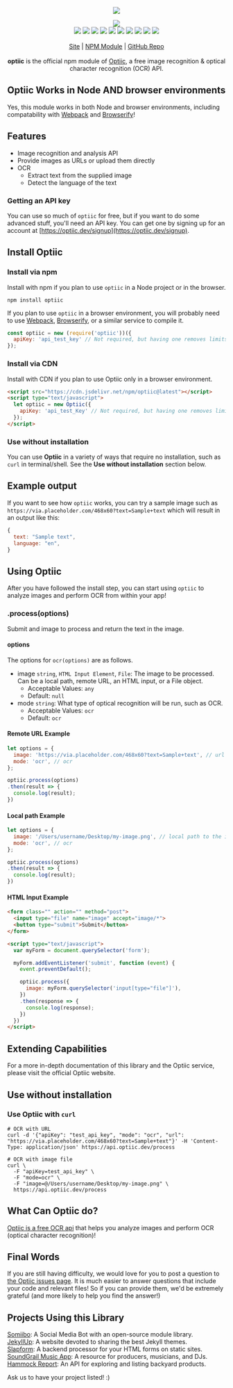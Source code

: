 <p align="center">
  <a href="https://cdn.itwcreativeworks.com/assets/optiic/images/logo/optiic-brandmark-black-x.svg">
    <img src="https://cdn.itwcreativeworks.com/assets/optiic/images/logo/optiic-brandmark-black-x.svg">
  </a>
</p>

<p align="center">
  <img src="https://img.shields.io/github/package-json/v/optiic/optiic.svg">
  <br>
  <img src="https://img.shields.io/david/optiic/optiic.svg">
  <img src="https://img.shields.io/david/dev/optiic/optiic.svg">
  <img src="https://img.shields.io/bundlephobia/min/optiic.svg">
  <img src="https://img.shields.io/codeclimate/maintainability-percentage/optiic/optiic.svg">
  <img src="https://img.shields.io/npm/dm/optiic.svg">
  <img src="https://img.shields.io/node/v/optiic.svg">
  <img src="https://img.shields.io/website/https/optiic.dev.svg">
  <img src="https://img.shields.io/github/license/optiic/optiic.svg">
  <img src="https://img.shields.io/github/contributors/optiic/optiic.svg">
  <img src="https://img.shields.io/github/last-commit/optiic/optiic.svg">
  <br>
  <br>
  <a href="https://optiic.dev">Site</a> | <a href="https://www.npmjs.com/package/optiic">NPM Module</a> | <a href="https://github.com/optiic/optiic">GitHub Repo</a>
  <br>
  <br>
  <strong>optiic</strong> is the official npm module of <a href="https://optiic.dev">Optiic</a>, a free image recognition & optical character recognition (OCR) API.
</p>

## Optiic Works in Node AND browser environments
Yes, this module works in both Node and browser environments, including compatability with [Webpack](https://www.npmjs.com/package/webpack) and [Browserify](https://www.npmjs.com/package/browserify)!

## Features
* Image recognition and analysis API
* Provide images as URLs or upload them directly
* OCR
  * Extract text from the supplied image
  * Detect the language of the text

### Getting an API key
You can use so much of `optiic` for free, but if you want to do some advanced stuff, you'll need an API key. You can get one by signing up for an account at [https://optiic.dev/signup](https://optiic.dev/signup).

## Install Optiic
### Install via npm
Install with npm if you plan to use `optiic` in a Node project or in the browser.
```shell
npm install optiic
```
If you plan to use `optiic` in a browser environment, you will probably need to use [Webpack](https://www.npmjs.com/package/webpack), [Browserify](https://www.npmjs.com/package/browserify), or a similar service to compile it.

```js
const optiic = new (require('optiic'))({
  apiKey: 'api_test_key' // Not required, but having one removes limits (get your key at https://optiic.dev).
});
```

### Install via CDN
Install with CDN if you plan to use Optiic only in a browser environment.
```html
<script src="https://cdn.jsdelivr.net/npm/optiic@latest"></script>
<script type="text/javascript">
  let optiic = new Optiic({
    apiKey: 'api_test_Key' // Not required, but having one removes limits (get your key at https://optiic.dev).
  });
</script>
```

### Use without installation
You can use **Optiic** in a variety of ways that require no installation, such as `curl` in terminal/shell. See the **Use without installation** section below.

## Example output
If you want to see how `optiic` works, you can try a sample image such as `https://via.placeholder.com/468x60?text=Sample+text` which will result in an output like this:
```js
{
  text: "Sample text",
  language: "en",
}
```

## Using Optiic
After you have followed the install step, you can start using `optiic` to analyze images and perform OCR from within your app!

### .process(options)
Submit and image to process and return the text in the image.
#### options
The options for `ocr(options)` are as follows.
* image `string`, `HTML Input Element`, `File`: The image to be processed. Can be a local path, remote URL, an HTML input, or a File object.
  * Acceptable Values: `any`
  * Default: `null`
* mode `string`: What type of optical recognition will be run, such as OCR.
  * Acceptable Values: `ocr`
  * Default: `ocr`

#### Remote URL Example
```js
let options = {
  image: 'https://via.placeholder.com/468x60?text=Sample+text', // url of the image
  mode: 'ocr', // ocr
};

optiic.process(options)
.then(result => {
  console.log(result);
})
```

#### Local path Example
```js
let options = {
  image: '/Users/username/Desktop/my-image.png', // local path to the image
  mode: 'ocr', // ocr
};

optiic.process(options)
.then(result => {
  console.log(result);
})
```

#### HTML Input Example
```html
<form class="" action="" method="post">
  <input type="file" name="image" accept="image/*">
  <button type="submit">Submit</button>
</form>

<script type="text/javascript">
  var myForm = document.querySelector('form');

  myForm.addEventListener('submit', function (event) {
    event.preventDefault();

    optiic.process({
      image: myForm.querySelector('input[type="file"]'),
    })
    .then(response => {
      console.log(response);
    })
  })
</script>
```

## Extending Capabilities
For a more in-depth documentation of this library and the Optiic service, please visit the official Optiic website.

## Use without installation
### Use Optiic with `curl`
```shell
# OCR with URL
curl -d '{"apiKey": "test_api_key", "mode": "ocr", "url": "https://via.placeholder.com/468x60?text=Sample+text"}' -H 'Content-Type: application/json' https://api.optiic.dev/process

# OCR with image file
curl \
  -F "apiKey=test_api_key" \
  -F "mode=ocr" \
  -F "image=@/Users/username/Desktop/my-image.png" \
  https://api.optiic.dev/process
```

## What Can Optiic do?
[Optiic is a free OCR api](https://optiic.dev) that helps you analyze images and perform OCR (optical character recognition)!

## Final Words
If you are still having difficulty, we would love for you to post
a question to [the Optiic issues page](https://github.com/optiic/optiic/issues). It is much easier to answer questions that include your code and relevant files! So if you can provide them, we'd be extremely grateful (and more likely to help you find the answer!)

## Projects Using this Library
[Somiibo](https://somiibo.com/): A Social Media Bot with an open-source module library. <br>
[JekyllUp](https://jekyllup.com/): A website devoted to sharing the best Jekyll themes. <br>
[Slapform](https://slapform.com/): A backend processor for your HTML forms on static sites. <br>
[SoundGrail Music App](https://app.soundgrail.com/): A resource for producers, musicians, and DJs. <br>
[Hammock Report](https://hammockreport.com/): An API for exploring and listing backyard products. <br>

Ask us to have your project listed! :)
